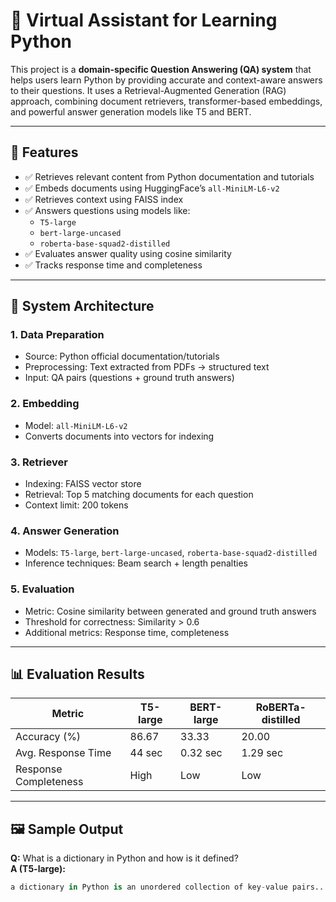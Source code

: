 
# 🧠 Virtual Assistant for Learning Python

This project is a **domain-specific Question Answering (QA) system** that helps users learn Python by providing accurate and context-aware answers to their questions. It uses a Retrieval-Augmented Generation (RAG) approach, combining document retrievers, transformer-based embeddings, and powerful answer generation models like T5 and BERT.

---

## 📌 Features

- ✅ Retrieves relevant content from Python documentation and tutorials
- ✅ Embeds documents using HuggingFace’s `all-MiniLM-L6-v2`
- ✅ Retrieves context using FAISS index
- ✅ Answers questions using models like:
  - `T5-large`
  - `bert-large-uncased`
  - `roberta-base-squad2-distilled`
- ✅ Evaluates answer quality using cosine similarity
- ✅ Tracks response time and completeness

---

## 🧱 System Architecture

### 1. Data Preparation
- Source: Python official documentation/tutorials
- Preprocessing: Text extracted from PDFs → structured text
- Input: QA pairs (questions + ground truth answers)

### 2. Embedding
- Model: `all-MiniLM-L6-v2`
- Converts documents into vectors for indexing

### 3. Retriever
- Indexing: FAISS vector store
- Retrieval: Top 5 matching documents for each question
- Context limit: 200 tokens

### 4. Answer Generation
- Models: `T5-large`, `bert-large-uncased`, `roberta-base-squad2-distilled`
- Inference techniques: Beam search + length penalties

### 5. Evaluation
- Metric: Cosine similarity between generated and ground truth answers
- Threshold for correctness: Similarity > 0.6
- Additional metrics: Response time, completeness

---

## 📊 Evaluation Results

| Metric              | T5-large | BERT-large | RoBERTa-distilled |
|---------------------|----------|------------|-------------------|
| Accuracy (%)        | 86.67    | 33.33      | 20.00             |
| Avg. Response Time  | 44 sec   | 0.32 sec   | 1.29 sec          |
| Response Completeness | High  | Low        | Low               |

---

## 🖼️ Sample Output

**Q:** What is a dictionary in Python and how is it defined?  
**A (T5-large):**  
```python
a dictionary in Python is an unordered collection of key-value pairs...

